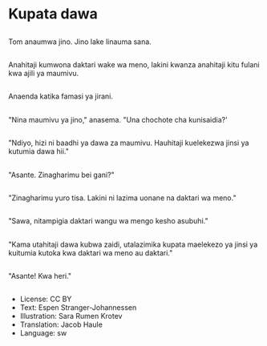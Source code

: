 # Kupata dawa

##
Tom anaumwa jino. Jino lake linauma sana.

##
Anahitaji kumwona daktari wake wa meno, lakini kwanza anahitaji kitu fulani kwa ajili ya maumivu.

##
Anaenda katika famasi ya jirani.

##
"Nina maumivu ya jino," anasema. "Una chochote cha kunisaidia?'

##
"Ndiyo, hizi ni baadhi ya dawa za maumivu. Hauhitaji kuelekezwa jinsi ya kutumia dawa hii."

##
"Asante. Zinagharimu bei gani?"

##
"Zinagharimu yuro tisa. Lakini ni lazima uonane na daktari wa meno."

##
"Sawa, nitampigia daktari wangu wa mengo kesho asubuhi."

##
"Kama utahitaji dawa kubwa zaidi, utalazimika kupata maelekezo ya jinsi ya kuitumia kutoka kwa daktari wa meno au daktari."

##
"Asante! Kwa heri."

##
* License: CC BY
* Text: Espen Stranger-Johannessen
* Illustration: Sara Rumen Krotev
* Translation: Jacob Haule
* Language: sw
